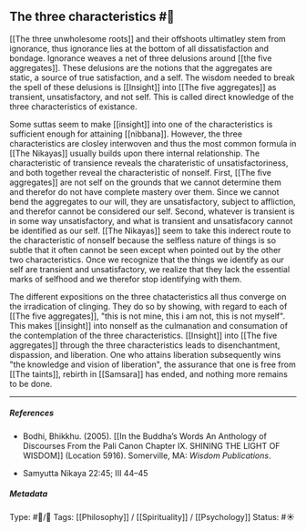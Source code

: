 ## The three characteristics  #🧠 

[[The three unwholesome roots]] and their offshoots ultimatley stem from ignorance, thus ignorance lies at the bottom of all dissatisfaction and bondage. Ignorance weaves a net of three delusions around [[the five aggregates]]. These delusions are the notions that the aggregates are static, a source of true satisfaction, and a self. The wisdom needed to break the spell of these delusions is [[Insight]] into [[The five aggregates]] as transient, unsatisfactory, and not self. This is called direct knowledge of the three characteristics of existance.

Some suttas seem to make [[insight]] into one of the characteristics is sufficient enough for attaining [[nibbana]]. However, the three characteristics are closley interwoven and thus the most common formula in [[The Nikayas]] usually builds upon there internal relationship. The characteristic of transience reveals the charateristic of unsatisfactoriness, and both together reveal the characteristic of nonself. First, [[The five aggregates]] are not self on the grounds that we cannot determine them and therefor do not have complete mastery over them. Since we cannot bend the aggregates to our will, they are unsatisfactory, subject to affliction, and therefor cannot be considered our self. Second, whatever is transient is in some way unsatisfactory, and what is transient and unsatisfacory cannot be identified as our self. [[The Nikayas]] seem to take this inderect route to the characteristic of nonself because the selfless nature of things is so subtle that it often cannot be seen except when pointed out by the other two characteristics. Once we recognize that the things we identify as our self are transient and unsatisfactory, we realize that they lack the essential marks of selfhood and we therefor stop identifying with them. 

The different expositions on the three chatacteristics all thus converge on the irradication of clinging. They do so by showing, with regard to each of [[The five aggregates]], "this is not mine, this i am not, this is not myself". This makes [[insight]] into nonself as the culmanation and consumation of the contemplation of the three characteristics. [[Insight]] into [[The five aggregates]] through the three characteristics leads to disenchantment, dispassion, and liberation. One who attains liberation subsequently wins "the knowledge and vision of liberation", the assurance that one is free from [[The taints]], rebirth in [[Samsara]] has ended, and nothing more remains to be done.

___

##### References

- Bodhi, Bhikkhu. (2005). [[In the Buddha’s Words An Anthology of Discourses From the Pali Canon Chapter IX. SHINING THE LIGHT OF WISDOM]] (Location 5916). Somerville, MA: _Wisdom Publications_.

- Samyutta Nikaya 22:45; III 44–45

##### Metadata
Type: #🔵/🔵 
Tags: [[Philosophy]] / [[Spirituality]] / [[Psychology]] 
Status: #☀️ 